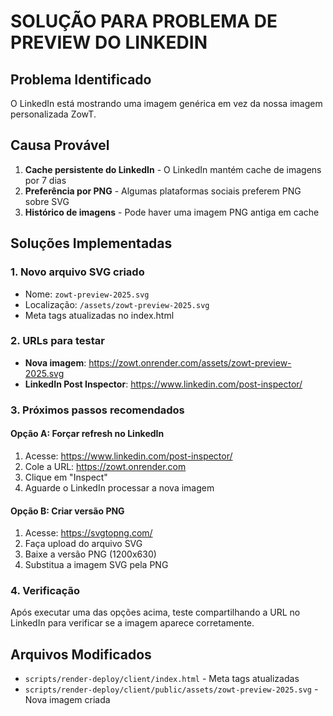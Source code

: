 # SOLUÇÃO PARA PROBLEMA DE PREVIEW DO LINKEDIN

## Problema Identificado
O LinkedIn está mostrando uma imagem genérica em vez da nossa imagem personalizada ZowT.

## Causa Provável
1. **Cache persistente do LinkedIn** - O LinkedIn mantém cache de imagens por 7 dias
2. **Preferência por PNG** - Algumas plataformas sociais preferem PNG sobre SVG
3. **Histórico de imagens** - Pode haver uma imagem PNG antiga em cache

## Soluções Implementadas

### 1. Novo arquivo SVG criado
- Nome: `zowt-preview-2025.svg`
- Localização: `/assets/zowt-preview-2025.svg`
- Meta tags atualizadas no index.html

### 2. URLs para testar
- **Nova imagem**: https://zowt.onrender.com/assets/zowt-preview-2025.svg
- **LinkedIn Post Inspector**: https://www.linkedin.com/post-inspector/

### 3. Próximos passos recomendados

#### Opção A: Forçar refresh no LinkedIn
1. Acesse: https://www.linkedin.com/post-inspector/
2. Cole a URL: https://zowt.onrender.com
3. Clique em "Inspect"
4. Aguarde o LinkedIn processar a nova imagem

#### Opção B: Criar versão PNG
1. Acesse: https://svgtopng.com/
2. Faça upload do arquivo SVG
3. Baixe a versão PNG (1200x630)
4. Substitua a imagem SVG pela PNG

### 4. Verificação
Após executar uma das opções acima, teste compartilhando a URL no LinkedIn para verificar se a imagem aparece corretamente.

## Arquivos Modificados
- `scripts/render-deploy/client/index.html` - Meta tags atualizadas
- `scripts/render-deploy/client/public/assets/zowt-preview-2025.svg` - Nova imagem criada